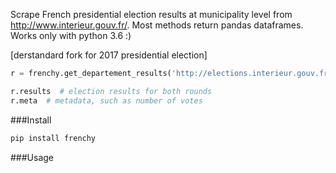Scrape French presidential election results at municipality level from http://www.interieur.gouv.fr/. Most methods return pandas dataframes. Works only with python 3.6 :)

[derstandard fork for 2017 presidential election]

```python
r = frenchy.get_departement_results('http://elections.interieur.gouv.fr/presidentielle-2017/index.html')

r.results  # election results for both rounds
r.meta  # metadata, such as number of votes
```

###Install

```bash
pip install frenchy
```

###Usage
